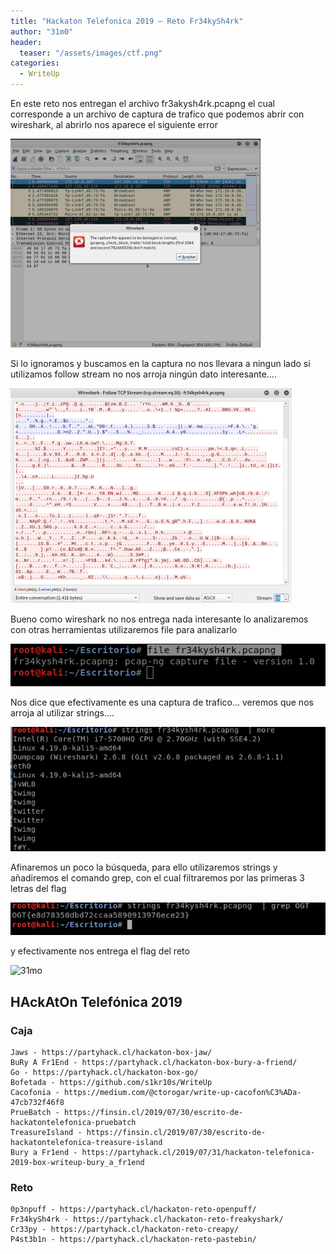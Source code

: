 ```yaml
---
title: "Hackaton Telefonica 2019 – Reto Fr34kySh4rk"
author: "31m0"
header: 
  teaser: "/assets/images/ctf.png"
categories:
  - WriteUp
---
```


En este reto nos entregan el archivo fr3akysh4rk.pcapng el cual corresponde a un archivo de captura de trafico que podemos abrir con wireshark, al abrirlo nos aparece el siguiente error

![Freaky Shark 1](/assets/images/post/2019/freaky1.png)

Si lo ignoramos y buscamos en la captura no nos llevara a ningun lado si utilizamos follow stream no nos arroja ningún dato interesante….

![Freaky Shark 2](/assets/images/post/2019/freaky2.png)

Bueno como wireshark no nos entrega nada interesante lo analizaremos con otras herramientas utilizaremos file para analizarlo

![Freaky Shark 3](/assets/images/post/2019/freaky3.png)

Nos dice que efectivamente es una captura de trafico… veremos que nos arroja al utilizar strings….

![Freaky Shark 4](/assets/images/post/2019/freaky4.png)

Afinaremos un poco la búsqueda, para ello utilizaremos strings y añadiremos el comando grep, con el cual filtraremos por las primeras 3 letras del flag

![Freaky Shark 5](/assets/images/post/2019/freaky5.png)

y efectivamente nos entrega el flag del reto

![31mo](https://www.hackthebox.com/badge/image/23069)

## HAckAtOn Telefónica 2019

### Caja

	Jaws - https://partyhack.cl/hackaton-box-jaw/
	BuRy A Fr1End - https://partyhack.cl/hackaton-box-bury-a-friend/
	Go - https://partyhack.cl/hackaton-box-go/
	Bofetada - https://github.com/s1kr10s/WriteUp
	Cacofonia - https://medium.com/@ctorogar/write-up-cacofon%C3%ADa-47cb732f46f8
	PrueBatch - https://finsin.cl/2019/07/30/escrito-de-hackatontelefonica-pruebatch
	TreasureIsland - https://finsin.cl/2019/07/30/escrito-de-hackatontelefonica-treasure-island
	Bury a Fr1end - https://partyhack.cl/2019/07/31/hackaton-telefonica-2019-box-writeup-bury_a_fr1end

### Reto

	0p3npuff - https://partyhack.cl/hackaton-reto-openpuff/
	Fr34kySh4rk - https://partyhack.cl/hackaton-reto-freakyshark/
	Cr33py - https://partyhack.cl/hackaton-reto-creapy/
	P4st3b1n - https://partyhack.cl/hackaton-reto-pastebin/